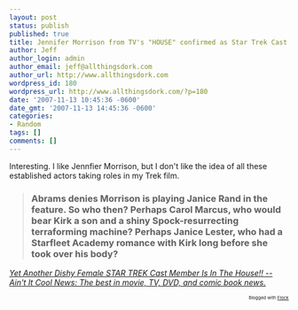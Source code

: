 ```yaml
---
layout: post
status: publish
published: true
title: Jennifer Morrison from TV's "HOUSE" confirmed as Star Trek Cast Member
author: Jeff
author_login: admin
author_email: jeff@allthingsdork.com
author_url: http://www.allthingsdork.com
wordpress_id: 180
wordpress_url: http://www.allthingsdork.com/?p=180
date: '2007-11-13 10:45:36 -0600'
date_gmt: '2007-11-13 14:45:36 -0600'
categories:
- Random
tags: []
comments: []
---
```

<p>Interesting. I like Jennfier Morrison, but I don't like the idea of all these established actors taking roles in my Trek film.</p>
<blockquote>
<h3>Abrams denies Morrison is playing Janice Rand in the feature. So who then? Perhaps Carol Marcus, who would bear Kirk a son and a shiny Spock-resurrecting terraforming machine? Perhaps Janice Lester, who had a Starfleet Academy romance with Kirk long before she took over his body?</blockquote</h3></blockquote></p>
<p><cite cite="http://www.aintitcool.com/node/34769"><a href="http://www.aintitcool.com/node/34769">Yet Another Dishy Female STAR TREK Cast Member Is In The House!! -- Ain't It Cool News: The best in movie, TV, DVD, and comic book news.</a></cite></p>
<p style="text-align: right; font-size: 8px">Blogged with <a href="http://www.flock.com/blogged-with-flock" title="Flock" target="_new">Flock</a></p></p>
